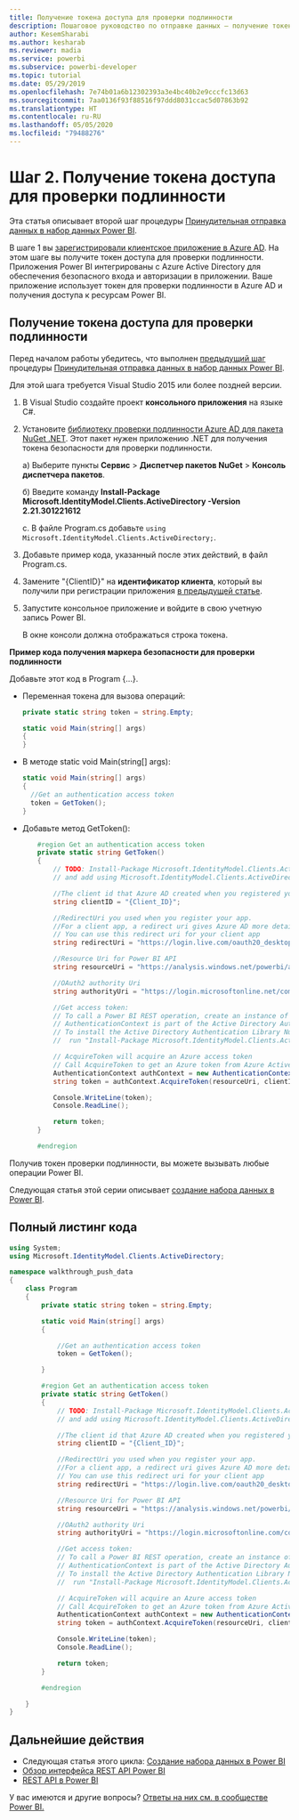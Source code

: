 ```yaml
---
title: Получение токена доступа для проверки подлинности
description: Пошаговое руководство по отправке данных — получение токена доступа для проверки подлинности
author: KesemSharabi
ms.author: kesharab
ms.reviewer: madia
ms.service: powerbi
ms.subservice: powerbi-developer
ms.topic: tutorial
ms.date: 05/29/2019
ms.openlocfilehash: 7e74b01a6b12302393a3e4bc40b2e9cccfc13d63
ms.sourcegitcommit: 7aa0136f93f88516f97ddd8031ccac5d07863b92
ms.translationtype: HT
ms.contentlocale: ru-RU
ms.lasthandoff: 05/05/2020
ms.locfileid: "79488276"
---
```

# <a name="step-2-get-an-authentication-access-token"></a>Шаг 2. Получение токена доступа для проверки подлинности

Эта статья описывает второй шаг процедуры [Принудительная отправка данных в набор данных Power BI](walkthrough-push-data.md).

В шаге 1 вы [зарегистрировали клиентское приложение в Azure AD](../embedded/register-app.md). На этом шаге вы получите токен доступа для проверки подлинности. Приложения Power BI интегрированы с Azure Active Directory для обеспечения безопасного входа и авторизации в приложении. Ваше приложение использует токен для проверки подлинности в Azure AD и получения доступа к ресурсам Power BI.

## <a name="get-an-authentication-access-token"></a>Получение токена доступа для проверки подлинности

Перед началом работы убедитесь, что выполнен [предыдущий шаг](../embedded/register-app.md) процедуры [Принудительная отправка данных в набор данных Power BI](walkthrough-push-data.md). 

Для этой шага требуется Visual Studio 2015 или более поздней версии.

1. В Visual Studio создайте проект **консольного приложения** на языке C#.

2. Установите [библиотеку проверки подлинности Azure AD для пакета NuGet .NET](https://www.nuget.org/packages/Microsoft.IdentityModel.Clients.ActiveDirectory/2.22.302111727). Этот пакет нужен приложению .NET для получения токена безопасности для проверки подлинности. 

     а) Выберите пункты **Сервис** > **Диспетчер пакетов NuGet** > **Консоль диспетчера пакетов**.

     б) Введите команду **Install-Package Microsoft.IdentityModel.Clients.ActiveDirectory -Version 2.21.301221612**

     c. В файле Program.cs добавьте `using Microsoft.IdentityModel.Clients.ActiveDirectory;`.

3. Добавьте пример кода, указанный после этих действий, в файл Program.cs.

4. Замените "{ClientID}" на **идентификатор клиента**, который вы получили при регистрации приложения [в предыдущей статье](../embedded/register-app.md).

5. Запустите консольное приложение и войдите в свою учетную запись Power BI. 

   В окне консоли должна отображаться строка токена.

**Пример кода получения маркера безопасности для проверки подлинности**

Добавьте этот код в Program {...}.

* Переменная токена для вызова операций: 
  
  ```csharp
  private static string token = string.Empty;
  
  static void Main(string[] args)
  {
  }
  ```
* В методе static void Main(string[] args):
  
  ```csharp
  static void Main(string[] args)
  {
    //Get an authentication access token
    token = GetToken();
  }
  ```
* Добавьте метод GetToken():

```csharp
       #region Get an authentication access token
       private static string GetToken()
       {
           // TODO: Install-Package Microsoft.IdentityModel.Clients.ActiveDirectory -Version 2.21.301221612
           // and add using Microsoft.IdentityModel.Clients.ActiveDirectory

           //The client id that Azure AD created when you registered your client app.
           string clientID = "{Client_ID}";

           //RedirectUri you used when you register your app.
           //For a client app, a redirect uri gives Azure AD more details on the application that it will authenticate.
           // You can use this redirect uri for your client app
           string redirectUri = "https://login.live.com/oauth20_desktop.srf";

           //Resource Uri for Power BI API
           string resourceUri = "https://analysis.windows.net/powerbi/api";

           //OAuth2 authority Uri
           string authorityUri = "https://login.microsoftonline.net/common/";

           //Get access token:
           // To call a Power BI REST operation, create an instance of AuthenticationContext and call AcquireToken
           // AuthenticationContext is part of the Active Directory Authentication Library NuGet package
           // To install the Active Directory Authentication Library NuGet package in Visual Studio,
           //  run "Install-Package Microsoft.IdentityModel.Clients.ActiveDirectory" from the nuget Package Manager Console.

           // AcquireToken will acquire an Azure access token
           // Call AcquireToken to get an Azure token from Azure Active Directory token issuance endpoint
           AuthenticationContext authContext = new AuthenticationContext(authorityUri);
           string token = authContext.AcquireToken(resourceUri, clientID, new Uri(redirectUri)).AccessToken;

           Console.WriteLine(token);
           Console.ReadLine();

           return token;
       }

       #endregion
```

Получив токен проверки подлинности, вы можете вызывать любые операции Power BI.

Следующая статья этой серии описывает [создание набора данных в Power BI](walkthrough-push-data-create-dataset.md).


## <a name="complete-code-listing"></a>Полный листинг кода

```csharp
using System;
using Microsoft.IdentityModel.Clients.ActiveDirectory;

namespace walkthrough_push_data
{
    class Program
    {
        private static string token = string.Empty;

        static void Main(string[] args)
        {

            //Get an authentication access token
            token = GetToken();

        }

        #region Get an authentication access token
        private static string GetToken()
        {
            // TODO: Install-Package Microsoft.IdentityModel.Clients.ActiveDirectory -Version 2.21.301221612
            // and add using Microsoft.IdentityModel.Clients.ActiveDirectory

            //The client id that Azure AD created when you registered your client app.
            string clientID = "{Client_ID}";

            //RedirectUri you used when you register your app.
            //For a client app, a redirect uri gives Azure AD more details on the application that it will authenticate.
            // You can use this redirect uri for your client app
            string redirectUri = "https://login.live.com/oauth20_desktop.srf";

            //Resource Uri for Power BI API
            string resourceUri = "https://analysis.windows.net/powerbi/api";

            //OAuth2 authority Uri
            string authorityUri = "https://login.microsoftonline.com/common/";

            //Get access token:
            // To call a Power BI REST operation, create an instance of AuthenticationContext and call AcquireToken
            // AuthenticationContext is part of the Active Directory Authentication Library NuGet package
            // To install the Active Directory Authentication Library NuGet package in Visual Studio,
            //  run "Install-Package Microsoft.IdentityModel.Clients.ActiveDirectory" from the nuget Package Manager Console.

            // AcquireToken will acquire an Azure access token
            // Call AcquireToken to get an Azure token from Azure Active Directory token issuance endpoint
            AuthenticationContext authContext = new AuthenticationContext(authorityUri);
            string token = authContext.AcquireToken(resourceUri, clientID, new Uri(redirectUri)).AccessToken;

            Console.WriteLine(token);
            Console.ReadLine();

            return token;
        }

        #endregion

    }
}
```



## <a name="next-steps"></a>Дальнейшие действия

* Следующая статья этого цикла: [Создание набора данных в Power BI](walkthrough-push-data-create-dataset.md)
* [Обзор интерфейса REST API Power BI](overview-of-power-bi-rest-api.md)  
* [REST API в Power BI](https://docs.microsoft.com/rest/api/power-bi/)  

У вас имеются и другие вопросы? [Ответы на них см. в сообществе Power BI.](https://community.powerbi.com/)